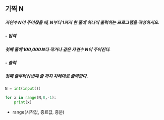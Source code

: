 ## 기찍 N
##### 자연수 N이 주어졌을 때, N부터 1까지 한 줄에 하나씩 출력하는 프로그램을 작성하시오.

##### - 입력
##### 첫째 줄에 100,000보다 작거나 같은 자연수 N이 주어진다.

##### - 출력
##### 첫째 줄부터 N번째 줄 까지 차례대로 출력한다.

```python
N = int(input())

for x in range(N,0,-1):
    print(x)
```

- range(시작값, 종료값, 증분)
